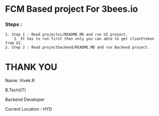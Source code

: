 # FCM Based project For 3bees.io

### Steps : 

 	1. Step 1 : Read projectui/README.MD and run UI project.
      	1. It has to run first then only you can able to get clienttoken from UI.
 	2. Step 2 : Read projectbackend/README.MD and run Backend project.



# 			    							THANK YOU

Name: Vivek.R

B.Tech(IT)

Backend Developer

Current Location : HYD